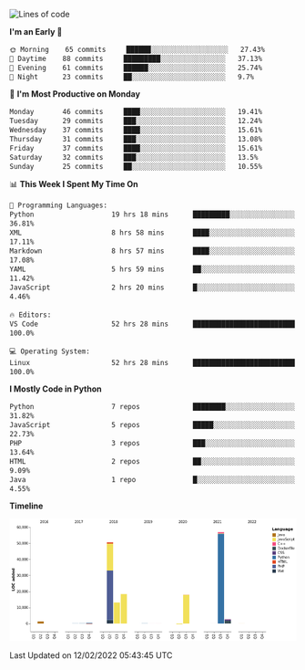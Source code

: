 <!--START_SECTION:waka-->
![Lines of code](https://img.shields.io/badge/From%20Hello%20World%20I%27ve%20Written-162%20Thousand%20lines%20of%20code-blue)

**I'm an Early 🐤** 

```text
🌞 Morning    65 commits     ██████░░░░░░░░░░░░░░░░░░░   27.43% 
🌆 Daytime    88 commits     █████████░░░░░░░░░░░░░░░░   37.13% 
🌃 Evening    61 commits     ██████░░░░░░░░░░░░░░░░░░░   25.74% 
🌙 Night      23 commits     ██░░░░░░░░░░░░░░░░░░░░░░░   9.7%

```
📅 **I'm Most Productive on Monday** 

```text
Monday       46 commits     ████░░░░░░░░░░░░░░░░░░░░░   19.41% 
Tuesday      29 commits     ███░░░░░░░░░░░░░░░░░░░░░░   12.24% 
Wednesday    37 commits     ████░░░░░░░░░░░░░░░░░░░░░   15.61% 
Thursday     31 commits     ███░░░░░░░░░░░░░░░░░░░░░░   13.08% 
Friday       37 commits     ████░░░░░░░░░░░░░░░░░░░░░   15.61% 
Saturday     32 commits     ███░░░░░░░░░░░░░░░░░░░░░░   13.5% 
Sunday       25 commits     ██░░░░░░░░░░░░░░░░░░░░░░░   10.55%

```


📊 **This Week I Spent My Time On** 

```text
💬 Programming Languages: 
Python                   19 hrs 18 mins      █████████░░░░░░░░░░░░░░░░   36.81% 
XML                      8 hrs 58 mins       ████░░░░░░░░░░░░░░░░░░░░░   17.11% 
Markdown                 8 hrs 57 mins       ████░░░░░░░░░░░░░░░░░░░░░   17.08% 
YAML                     5 hrs 59 mins       ██░░░░░░░░░░░░░░░░░░░░░░░   11.42% 
JavaScript               2 hrs 20 mins       █░░░░░░░░░░░░░░░░░░░░░░░░   4.46%

🔥 Editors: 
VS Code                  52 hrs 28 mins      █████████████████████████   100.0%

💻 Operating System: 
Linux                    52 hrs 28 mins      █████████████████████████   100.0%

```

**I Mostly Code in Python** 

```text
Python                   7 repos             ████████░░░░░░░░░░░░░░░░░   31.82% 
JavaScript               5 repos             █████░░░░░░░░░░░░░░░░░░░░   22.73% 
PHP                      3 repos             ███░░░░░░░░░░░░░░░░░░░░░░   13.64% 
HTML                     2 repos             ██░░░░░░░░░░░░░░░░░░░░░░░   9.09% 
Java                     1 repo              █░░░░░░░░░░░░░░░░░░░░░░░░   4.55%

```


**Timeline**

![Chart not found](https://raw.githubusercontent.com/telesoho/telesoho/master/charts/bar_graph.png) 


 Last Updated on 12/02/2022 05:43:45 UTC
<!--END_SECTION:waka-->


<!--
**telesoho/telesoho** is a ✨ _special_ ✨ repository because its `README.md` (this file) appears on your GitHub profile.

Here are some ideas to get you started:

- 🔭 I’m currently working on ...
- 🌱 I’m currently learning ...
- 👯 I’m looking to collaborate on ...
- 🤔 I’m looking for help with ...
- 💬 Ask me about ...
- 📫 How to reach me: ...
- 😄 Pronouns: ...
- ⚡ Fun fact: ...
-->
